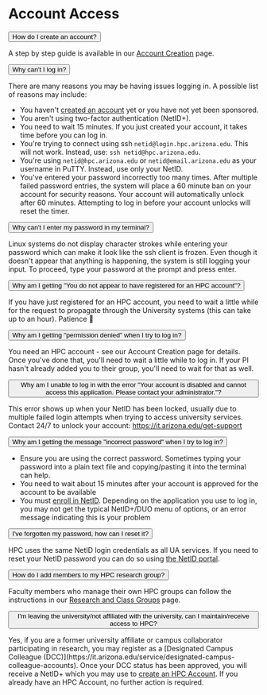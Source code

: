 # Account Access

<link rel="stylesheet" href="../../../assets/stylesheets/animated_dropdown.css">
<link rel="stylesheet" href="../../../assets/stylesheets/spacing.css">

<html>


<button class="collapsible">How do I create an account?</button>
<div class="content">
  <p>A step by step guide is available in our <a href="../../../registration_and_access/account_creation/">Account Creation</a> page. </p>
</div>


<button class="collapsible">Why can't I log in?</button>
<div class="content">
  <p>There are many reasons you may be having issues logging in. A possible list of reasons may include:
    <ul>
        <li>You haven't <a href="../../../registration_and_access/account_creation/">created an account</a> yet or you have not yet been sponsored.</li>
        <li>You aren't using two-factor authentication (NetID+).</li>
        <li>You need to wait 15 minutes. If you just created your account, it takes time before you can log in.</li>
        <li>You're trying to connect using ssh <code>netid@login.hpc.arizona.edu</code>. This will not work. Instead, use: <code>ssh netid@hpc.arizona.edu</code>.</li>
        <li>You're using <code>netid@hpc.arizona.edu</code> or <code>netid@email.arizona.edu</code> as your username in PuTTY. Instead, use only your NetID.</li>
        <li>You've entered your password incorrectly too many times. After multiple failed password entries, the system will place a 60 minute ban on your account for security reasons. Your account will automatically unlock after 60 minutes. Attempting to log in before your account unlocks will reset the timer. </li>
    </ul></p>
</div>

<button class="collapsible">Why can't I enter my password in my terminal?</button>
<div class="content">
  <p>Linux systems do not display character strokes while entering your password which can make it look like the ssh client is frozen. Even though it doesn't appear that anything is happening, the system is still logging your input. To proceed, type your password at the prompt and press enter.</p>
</div>

<button class="collapsible">Why am I getting "You do not appear to have registered for an HPC account"?</button>
<div class="content">
  <p>If you have just registered for an HPC account, you need to wait a little while for the request to propagate through the University systems (this can take up to an hour).  Patience &#128578; </p>
</div>

<button class="collapsible">Why am I getting "permission denied" when I try to log in?</button>
<div class="content">
  <p>You need an HPC account - see our Account Creation page for details.  Once you've done that, you'll need to wait a little while to log in. If your PI hasn't already added you to their group, you'll need to wait for that as well.</p>
</div>

<button class="collapsible">Why am I unable to log in with the error "Your account is disabled and cannot access this application. Please contact your administrator."?</button>
<div class="content">
  <p>This error shows up when your NetID has been locked, usually due to multiple failed login attempts when trying to access university services. Contact 24/7 to unlock your account: <a href="https://it.arizona.edu/get-support">https://it.arizona.edu/get-support</a></p>
</div>

<button class="collapsible">Why am I getting the message "incorrect password" when I try to log in?</button>
<div class="content">
  <p>
      <ul>
          <li>Ensure you are using the correct password. Sometimes typing your password into a plain text file and copying/pasting it into the terminal can help.</li>
          <li>You need to wait about 15 minutes after your account is approved for the account to be available</li>
          <li>You must <a href="https://public.confluence.arizona.edu/display/UAHPC/System+Access">enroll in NetID</a>. Depending on the application you use to log in, you may not get the typical NetID+/DUO menu of options, or an error message indicating this is your problem</li>
      </ul>
  </p>
</div>

<button class="collapsible">I've forgotten my password, how can I reset it?</button>
<div class="content">
  <p>HPC uses the same NetID login credentials as all UA services. If you need to reset your NetID password you can do so using <a href="https://netid-portal.iam.arizona.edu/">the NetID portal</a>.</p>
</div>

<button class="collapsible">How do I add members to my HPC research group?</button>
<div class="content">
  <p>Faculty members who manage their own HPC groups can follow the instructions in our <a href="../../../registration_and_access/group_management/">Research and Class Groups</a> page.</p>
</div>

<button class="collapsible">I'm leaving the university/not affiliated with the university, can I maintain/receive access to HPC?</button>
<div class="content">
  <p>Yes, if you are a former university affiliate or campus collaborator participating in research, you may register as a [Designated Campus Colleague (DCC)](https://it.arizona.edu/service/designated-campus-colleague-accounts). Once your DCC status has been approved, you will receive a NetID+ which you may use to <a href="../../../registration_and_access/account_creation/">create an HPC Account</a>. If you already have an HPC Account, no further action is required.</p>
</div>

<div class="vertical-space"></div>
<script src="../../../assets/javascripts/animated_dropdown.js"></script>
</html>